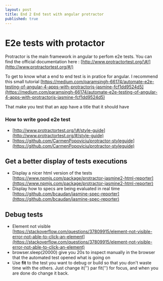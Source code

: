 ```yaml
---
layout: post
title: End 2 End test with angular protractor
published: true
---
```


# E2e tests with protactor

Protractor is the main framework in angular to perfom e2e tests. You can find the official documentation here : [http://www.protractortest.org/\#/](http://www.protractortest.org/#/)

To get to know what a end to end test is in pratice for angular. I recommend this small tutorial [https://medium.com/paramsingh-66174/automate-e2e-testing-of-angular-4-apps-with-protractorjs-jasmine-fcf1dd9524d5](https://medium.com/paramsingh-66174/automate-e2e-testing-of-angular-4-apps-with-protractorjs-jasmine-fcf1dd9524d5)

That make you test that an app have a title that it should have

### How to write good e2e test

* [http://www.protractortest.org/\#/style-guide](http://www.protractortest.org/#/style-guide)
* [https://github.com/CarmenPopoviciu/protractor-styleguide](https://github.com/CarmenPopoviciu/protractor-styleguide)

## Get a better display of tests executions

* Display a nicer html version of the tests [https://www.npmjs.com/package/protractor-jasmine2-html-reporter](https://www.npmjs.com/package/protractor-jasmine2-html-reporter)
* Display how to specs are being evaluated in real time [https://github.com/bcaudan/jasmine-spec-reporter](https://github.com/bcaudan/jasmine-spec-reporter)

## Debug tests

* Element not visible [https://stackoverflow.com/questions/37809915/element-not-visible-error-not-able-to-click-an-element](https://stackoverflow.com/questions/37809915/element-not-visible-error-not-able-to-click-an-element)
* browser.sleep\(20000\) give you 20s to inspect manually in the browser that the automated test opened what is going on
* Use **fit** to the test you want to debug or build so that you don't waste time with the others. Just change it\(''\) par fit\(''\) for focus, and when you are done do change it back.

